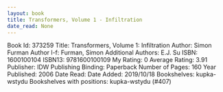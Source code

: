 ```yaml
---
layout: book
title: Transformers, Volume 1 - Infiltration
date_read: None
---
```


Book Id: 373259
Title: Transformers, Volume 1: Infiltration
Author: Simon Furman
Author l-f: Furman, Simon
Additional Authors: E.J. Su
ISBN: 1600100104
ISBN13: 9781600100109
My Rating: 0
Average Rating: 3.91
Publisher: IDW Publishing
Binding: Paperback
Number of Pages: 160
Year Published: 2006
Date Read: 
Date Added: 2019/10/18
Bookshelves: kupka-wstydu
Bookshelves with positions: kupka-wstydu (#407)

